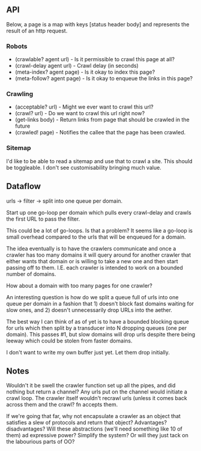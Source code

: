 ## API

Below, a page is a map with keys [status header body] and represents
the result of an http request.

### Robots

* (crawlable? agent url) - Is it permissible to crawl this page at
  all?
* (crawl-delay agent url) - Crawl delay (in seconds)
* (meta-index? agent page) - Is it okay to index this page?
* (meta-follow? agent page) - Is it okay to enqueue the links in this
  page?

### Crawling

* (acceptable? url) - Might we ever want to crawl this url?
* (crawl? url) - Do we want to crawl this url right now?
* (get-links body) - Return links from page that should be crawled in
  the future
* (crawled! page) - Notifies the callee that the page has been crawled.

### Sitemap

I'd like to be able to read a sitemap and use that to crawl a
site. This should be toggleable. I don't see customisability bringing
much value.


## Dataflow

urls -> filter -> split into one queue per domain.

Start up one go-loop per domain which pulls every crawl-delay and
crawls the first URL to pass the filter.

This could be a lot of go-loops. Is that a problem? It seems like a
go-loop is small overhead compared to the urls that will be enqueued
for a domain.

The idea eventually is to have the crawlers communicate and once a
crawler has too many domains it will query around for another crawler
that either wants that domain or is willing to take a new one and then
start passing off to them. I.E. each crawler is intended to work on a
bounded number of domains.

How about a domain with too many pages for one crawler?

An interesting question is how do we split a queue full of urls into
one queue per domain in a fashion that 1) doesn't block fast domains
waiting for slow ones, and 2) doesn't unnecessarily drop URLs into the
aether.

The best way I can think of as of yet is to have a bounded blocking
queue for urls which then split by a transducer into N dropping
queues (one per domain). This passes #1, but slow domains will drop
urls despite there being leeway which could be stolen from faster
domains.

I don't want to write my own buffer just yet. Let them drop initially.

## Notes

Wouldn't it be swell the crawler function set up all the pipes, and
did nothing but return a channel? Any urls put on the channel would
initiate a crawl loop. The crawler itself wouldn't recrawl urls
(unless it comes back across them and the crawl? fn accepts them.

If we're going that far, why not encapsulate a crawler as an object
that satisfies a slew of protocols and return that object? Advantages?
disadvantages? Will these abstractions (we'll need something like 10
of them) ad expressive power? Simplify the system? Or will they just
tack on the labourious parts of OO?
